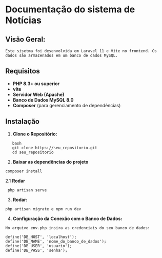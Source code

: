# Documentação do sistema de Notícias


## Visão Geral:

```
Este sisetma foi desenvolvida em Laravel 11 e Vite no frontend. Os dados são armazenados em um banco de dados MySQL.
```

## Requisitos

- **PHP 8.3+ ou superior**
- **vite**
- **Servidor Web (Apache)**
- **Banco de Dados MySQL 8.0**
- **Composer** (para gerenciamento de dependências)

## Instalação

1. **Clone o Repositório:**
   
```  
   bash
   git clone https://seu_repositorio.git
   cd seu_repositorio
```

2. **Baixar as dependências do projeto**
   
```   
composer install
```
2.1 **Rodar**   

```
 php artisan serve
```


3. **Rodar:**


```
php artisan migrate e npm run dev
```

4. **Configuração da Conexão com o Banco de Dados:**

```
No arquivo env.php insira as credenciais do seu banco de dados:
```
```
define('DB_HOST', 'localhost');
define('DB_NAME', 'nome_do_banco_de_dados');
define('DB_USER', 'usuario');
define('DB_PASS', 'senha');
```

